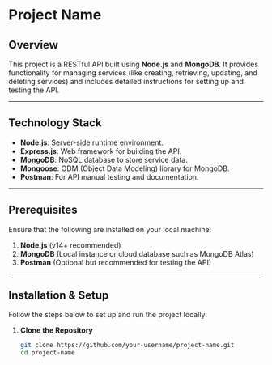# Project Name

## Overview
This project is a RESTful API built using **Node.js** and **MongoDB**. It provides functionality for managing services (like creating, retrieving, updating, and deleting services) and includes detailed instructions for setting up and testing the API.

---

## Technology Stack
- **Node.js**: Server-side runtime environment.
- **Express.js**: Web framework for building the API.
- **MongoDB**: NoSQL database to store service data.
- **Mongoose**: ODM (Object Data Modeling) library for MongoDB.
- **Postman**: For API manual testing and documentation.

---

## Prerequisites

Ensure that the following are installed on your local machine:
1. **Node.js** (v14+ recommended)
2. **MongoDB** (Local instance or cloud database such as MongoDB Atlas)
3. **Postman** (Optional but recommended for testing the API)

---

## Installation & Setup

Follow the steps below to set up and run the project locally:

1. **Clone the Repository**
   ```bash
   git clone https://github.com/your-username/project-name.git
   cd project-name

